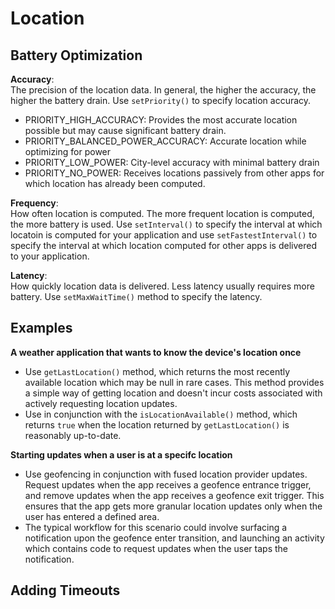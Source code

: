 # Location

## Battery Optimization
**Accuracy**: <br>
The precision of the location data. In general, the higher the accuracy, the higher the battery drain. Use `setPriority()` to specify location accuracy.
- PRIORITY_HIGH_ACCURACY: Provides the most accurate location possible but may cause significant battery drain.
- PRIORITY_BALANCED_POWER_ACCURACY: Accurate location while optimizing for power
- PRIORITY_LOW_POWER: City-level accuracy with minimal battery drain
- PRIORITY_NO_POWER: Receives locations passively from other apps for which location has already been computed.

**Frequency**: <br>
How often location is computed. The more frequent location is computed, the more battery is used. Use `setInterval()` to specify the interval at which locatoin is computed for your application and use `setFastestInterval()` to specify the interval at which location computed for other apps is delivered to your application.

**Latency**: <br>
How quickly location data is delivered. Less latency usually requires more battery. Use `setMaxWaitTime()` method to specify the latency. 

## Examples

**A weather application that wants to know the device's location once**
- Use `getLastLocation()` method, which returns the most recently available location which may be null in rare cases. This method provides a simple way of getting location and doesn't incur costs associated with actively requesting location updates. 
- Use in conjunction with the `isLocationAvailable()` method, which returns `true` when the location returned by `getLastLocation()` is reasonably up-to-date.

**Starting updates when a user is at a specifc location** 
- Use geofencing in conjunction with fused location provider updates. Request updates when the app receives a geofence entrance trigger, and remove updates when the app receives a geofence exit trigger. This ensures that the app gets more granular location updates only when the user has entered a defined area.
- The typical workflow for this scenario could involve surfacing a notification upon the geofence enter transition, and launching an activity which contains code to request updates when the user taps the notification.

## Adding Timeouts
